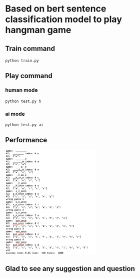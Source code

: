 

# Based on bert sentence classification model to play hangman game



## Train command

```
python train.py
```

## Play command

### human mode

```
python test.py h
```

### ai mode

```
python test.py ai
```

## Performance

<img src="./result.png" alt="result.png" style="zoom: 33%;" />



## Glad to see any suggestion and question
